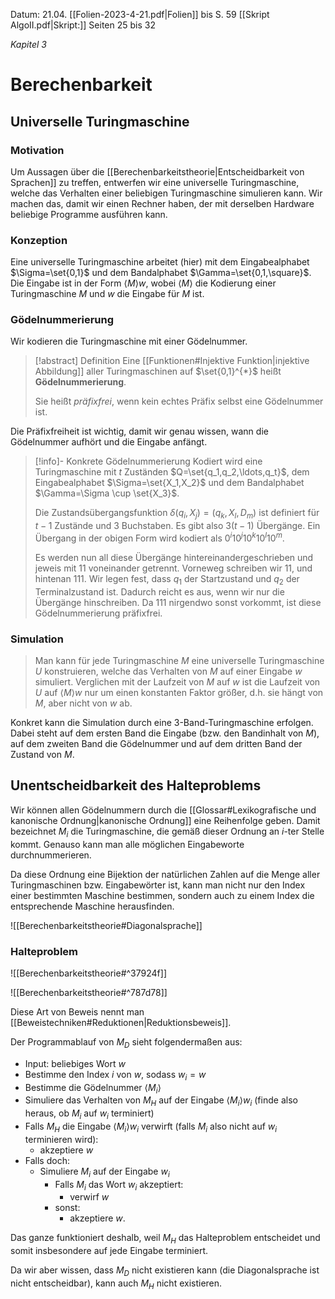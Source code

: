 Datum: 21.04.
[[Folien-2023-4-21.pdf|Folien]] bis S. 59
[[Skript AlgoII.pdf|Skript:]] Seiten 25 bis 32

*Kapitel 3*
# Berechenbarkeit
## Universelle Turingmaschine

### Motivation

Um Aussagen über die [[Berechenbarkeitstheorie|Entscheidbarkeit von Sprachen]] zu treffen, entwerfen wir eine universelle Turingmaschine, welche das Verhalten einer beliebigen Turingmaschine simulieren kann. 
Wir machen das, damit wir einen Rechner haben, der mit derselben Hardware beliebige Programme ausführen kann.

### Konzeption

Eine universelle Turingmaschine arbeitet (hier) mit dem Eingabealphabet $\Sigma=\set{0,1}$ und dem Bandalphabet $\Gamma=\set{0,1,\square}$. 
Die Eingabe ist in der Form $\langle M \rangle w$, wobei $\langle M \rangle$ die Kodierung einer Turingmaschine $M$ und $w$ die Eingabe für $M$ ist.

### Gödelnummerierung

Wir kodieren die Turingmaschine mit einer Gödelnummer.
> [!abstract] Definition
> Eine [[Funktionen#Injektive Funktion|injektive Abbildung]] aller Turingmaschinen auf $\set{0,1}^{*}$ heißt **Gödelnummerierung**.
> 
> Sie heißt *präfixfrei*, wenn kein echtes Präfix selbst eine Gödelnummer ist. 

Die Präfixfreiheit ist wichtig, damit wir genau wissen, wann die Gödelnummer aufhört und die Eingabe anfängt.

> [!info]- Konkrete Gödelnummerierung
> Kodiert wird eine Turingmaschine mit $t$ Zuständen $Q=\set{q_1,q_2,\ldots,q_t}$, dem Eingabealphabet $\Sigma=\set{X_1,X_2}$ und dem Bandalphabet $\Gamma=\Sigma \cup \set{X_3}$. 
> 
> Die Zustandsübergangsfunktion $\delta(q_i,X_j)=(q_k,X_l,D_m)$ ist definiert für $t-1$ Zustände und 3 Buchstaben. Es gibt also $3(t-1)$ Übergänge. Ein Übergang in der obigen Form wird kodiert als $0^{i}10^{j}10^{k}10^{l}10^{m}$. 
> 
> Es werden nun all diese Übergänge hintereinandergeschrieben und jeweis mit $11$ voneinander getrennt. Vorneweg schreiben wir $11$, und hintenan $111$.
> Wir legen fest, dass $q_1$ der Startzustand und $q_2$ der Terminalzustand ist. Dadurch reicht es aus, wenn wir nur die Übergänge hinschreiben.
> Da $111$ nirgendwo sonst vorkommt, ist diese Gödelnummerierung präfixfrei.

### Simulation

> Man kann für jede Turingmaschine $M$ eine universelle Turingmaschine $U$ konstruieren, welche das Verhalten von $M$ auf einer Eingabe $w$ simuliert.
> Verglichen mit der Laufzeit von $M$ auf $w$ ist die Laufzeit von $U$ auf $\langle M \rangle w$ nur um einen konstanten Faktor größer, d.h. sie hängt von $M$, aber nicht von $w$ ab.

Konkret kann die Simulation durch eine 3-Band-Turingmaschine erfolgen. Dabei steht auf dem ersten Band die Eingabe (bzw. den Bandinhalt von $M$), auf dem zweiten Band die Gödelnummer und auf dem dritten Band der Zustand von $M$.

## Unentscheidbarkeit des Halteproblems
Wir können allen Gödelnummern durch die [[Glossar#Lexikografische und kanonische Ordnung|kanonische Ordnung]] eine Reihenfolge geben. Damit bezeichnet $M_i$ die Turingmaschine, die gemäß dieser Ordnung an $i$-ter Stelle kommt.
Genauso kann man alle möglichen Eingabeworte durchnummerieren.

Da diese Ordnung eine Bijektion der natürlichen Zahlen auf die Menge aller Turingmaschinen bzw. Eingabewörter ist, kann man nicht nur den Index einer bestimmten Maschine bestimmen, sondern auch zu einem Index die entsprechende Maschine herausfinden.

![[Berechenbarkeitstheorie#Diagonalsprache]]

### Halteproblem
![[Berechenbarkeitstheorie#^37924f]]

![[Berechenbarkeitstheorie#^787d78]]

Diese Art von Beweis nennt man [[Beweistechniken#Reduktionen|Reduktionsbeweis]].

Der Programmablauf von $M_D$ sieht folgendermaßen aus:
- Input: beliebiges Wort $w$
- Bestimme den Index $i$ von $w$, sodass $w_i=w$
- Bestimme die Gödelnummer $\langle M_{i}\rangle$
- Simuliere das Verhalten von $M_H$ auf der Eingabe $\langle M_{i} \rangle w_i$ (finde also heraus, ob $M_i$ auf $w_i$ terminiert)
- Falls $M_H$ die Eingabe $\langle M_{i} \rangle w_i$ verwirft (falls $M_i$ also nicht auf $w_i$ terminieren wird):
	- akzeptiere $w$
- Falls doch:
	- Simuliere $M_i$ auf der Eingabe $w_i$
		- Falls $M_i$ das Wort $w_i$ akzeptiert:
			- verwirf $w$
		- sonst:
			- akzeptiere $w$.

Das ganze funktioniert deshalb, weil $M_H$ das Halteproblem entscheidet und somit insbesondere auf jede Eingabe terminiert. 

Da wir aber wissen, dass $M_D$ nicht existieren kann (die Diagonalsprache ist nicht entscheidbar), kann auch $M_H$ nicht existieren.